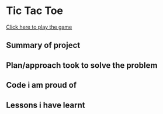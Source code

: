 # Tic Tac Toe 
<a href="https://rosalinb.github.io/tic-tac-toe">Click here to play the game</a>

## Summary of project 

## Plan/approach took to solve the problem
## Code i am proud of
## Lessons i have learnt
